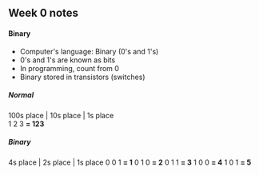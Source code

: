 ## Week 0 notes

#### Binary

- Computer's language: Binary (0's and 1's)
- 0's and 1's are known as bits
- In programming, count from 0
- Binary stored in transistors (switches)

##### Normal
100s place | 10s place | 1s place  
    1           2           3       **= 123**

##### Binary
4s place | 2s place | 1s place
    0          0          1         **= 1**
    0          1          0         **= 2**
    0          1          1         **= 3**
    1          0          0         **= 4**
    1          0          1         **= 5**

  